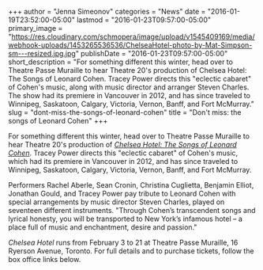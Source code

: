 +++
author = "Jenna Simeonov"
categories = "News"
date = "2016-01-19T23:52:00-05:00"
lastmod = "2016-01-23T09:57:00-05:00"
primary_image = "https://res.cloudinary.com/schmopera/image/upload/v1545409169/media/webhook-uploads/1453265536536/ChelseaHotel-photo-by-Mat-Simpson-sm---resized.jpg.jpg"
publishDate = "2016-01-23T09:57:00-05:00"
short_description = "For something different this winter, head over to Theatre Passe Muraille to hear Theatre 20&#039;s production of Chelsea Hotel: The Songs of Leonard Cohen. Tracey Power directs this &quot;eclectic cabaret&quot; of Cohen&#039;s music, along with music director and arranger Steven Charles. The show had its premiere in Vancouver in 2012, and has since traveled to Winnipeg, Saskatoon, Calgary, Victoria, Vernon, Banff, and Fort McMurray."
slug = "dont-miss-the-songs-of-leonard-cohen"
title = "Don&#039;t miss: the songs of Leonard Cohen"
+++

For something different this winter, head over to Theatre Passe Muraille to hear Theatre 20's production of [*Chelsea Hotel: The Songs of Leonard Cohen*](http://www.theatre20.com/#!chelsea-hotel/cyyd). Tracey Power directs this "eclectic cabaret" of Cohen's music, which had its premiere in Vancouver in 2012, and has since traveled to Winnipeg, Saskatoon, Calgary, Victoria, Vernon, Banff, and Fort McMurray.

Performers Rachel Aberle, Sean Cronin, Christina Cuglietta, Benjamin Elliot, Jonathan Gould, and Tracey Power pay tribute to Leonard Cohen with special arrangements by music director Steven Charles, played on seventeen different instruments. "Through Cohen’s transcendent songs and lyrical honesty, you will be transported to New York’s infamous hotel – a place full of music and enchantment, desire and passion."

*Chelsea Hotel* runs from February 3 to 21 at Theatre Passe Muraille, 16 Ryerson Avenue, Toronto. For full details and to purchase tickets, follow the box office links below.
